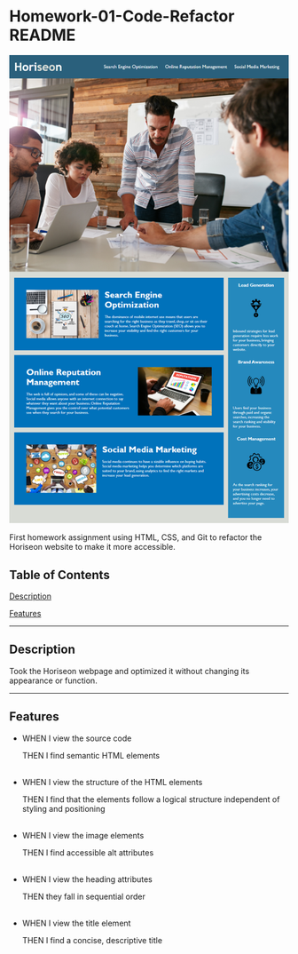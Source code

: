 # Homework-01-Code-Refactor README

![Horiseon Webpage](\assets\images\01-html-css-git-homework-demo.png)

First homework assignment using HTML, CSS, and Git to refactor the Horiseon website to make it more accessible.

## Table of Contents
[Description](#description)

[Features](#features)

---

## Description

Took the Horiseon webpage and optimized it without changing its appearance or function.


---

## Features

- WHEN I view the source code

    THEN I find semantic HTML elements
<br><br>
- WHEN I view the structure of the HTML elements

    THEN I find that the elements follow a logical structure independent of styling and positioning
<br><br>
- WHEN I view the image elements

    THEN I find accessible alt attributes
<br><br>
- WHEN I view the heading attributes

    THEN they fall in sequential order
<br><br>
- WHEN I view the title element

    THEN I find a concise, descriptive title